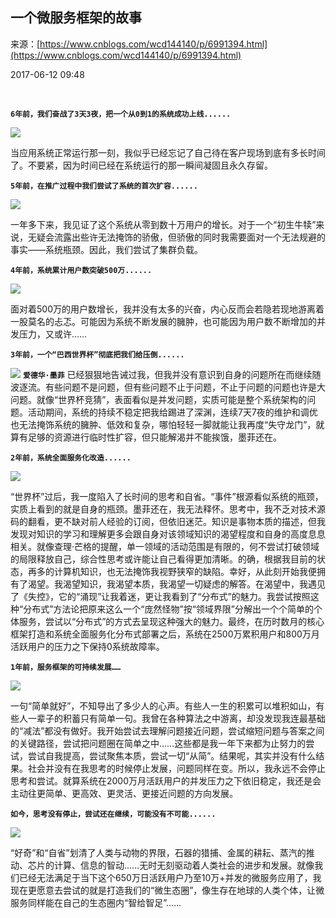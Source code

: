 ## 一个微服务框架的故事

来源：[https://www.cnblogs.com/wcd144140/p/6991394.html](https://www.cnblogs.com/wcd144140/p/6991394.html)

2017-06-12 09:48

 

 **`6年前，我们奋战了3天3夜，把一个从0到1的系统成功上线......`** 

![][0]

当应用系统正常运行那一刻，我似乎已经忘记了自己待在客户现场到底有多长时间了。不要紧，因为时间已经在系统运行的那一瞬间凝固且永久存留。


 **`5年前，在推广过程中我们尝试了系统的首次扩容......`** 

![][1]

一年多下来，我见证了这个系统从零到数十万用户的增长。对于一个“初生牛犊”来说，无疑会流露出些许无法掩饰的骄傲，但骄傲的同时我需要面对一个无法规避的事实——系统瓶颈。因此，我们尝试了集群负载。


 **`4年前，系统累计用户数突破500万......`** 

![][2]

面对着500万的用户数增长，我并没有太多的兴奋，内心反而会若隐若现地游离着一股莫名的忐忑。可能因为系统不断发展的臃肿，也可能因为用户数不断增加的并发压力，又或许……


 **`3年前，一个“巴西世界杯”彻底把我们给压倒......`** 

![][3] **`爱德华·墨菲`** 已经狠狠地告诫过我，但我并没有意识到自身的问题所在而继续随波逐流。有些问题不是问题，但有些问题不止于问题，不止于问题的问题也许是大问题。就像“世界杯竞猜”，表面看似是并发问题，实质可能是整个系统架构的问题。活动期间，系统的持续不稳定把我给踢进了深渊，连续7天7夜的维护和调优也无法掩饰系统的臃肿、低效和复杂，哪怕轻轻一脚就能让我再度“失守龙门”，就算有足够的资源进行临时性扩容，但只能解渴并不能挨饿，墨菲还在。


 **`2年前，系统全面服务化改造......`** 

![][4]

“世界杯”过后，我一度陷入了长时间的思考和自省。“事件”根源看似系统的瓶颈，实质上看到的就是自身的瓶颈。墨菲还在，我无法释怀。思考中，我不乏对技术源码的翻看，更不缺对前人经验的订阅，但依旧迷茫。知识是事物本质的描述，但我发现对知识的学习和理解更多会跟自身对该领域知识的渴望程度和自身的高度息息相关。就像查理·芒格的提醒，单一领域的活动范围是有限的，何不尝试打破领域的局限释放自己，综合性思考或许能让自己看得更加清晰。的确，根据我目前的状态，再多的计算机知识，也无法掩饰我视野狭窄的缺陷。幸好，从此刻开始我便拥有了渴望。我渴望知识，我渴望本质，我渴望一切疑虑的解答。在渴望中，我遇见了《失控》，它的“涌现”让我着迷，更让我看到了“分布式”的魅力。我尝试按照这种“分布式”方法论把原来这么一个“庞然怪物”按“领域界限”分解出一个个简单的个体服务，尝试以“分布式”的方式去呈现这种强大的魅力。最终，在历时数月的核心框架打造和系统全面服务化分布式部署之后，系统在2500万累积用户和800万月活跃用户的压力之下保持0系统故障率。


 **`1年前，服务框架的可持续发展……`** 

![][5]

一句“简单就好”，不知导出了多少人的心声。有些人一生的积累可以堆积如山，有些人一辈子的积蓄只有简单一句。我曾在各种算法之中游离，却没发现我连最基础的“减法”都没有做好。我开始尝试去理解问题接近问题，尝试缩短问题与答案之间的关键路径，尝试把问题圈在简单之中……这些都是我一年下来都为止努力的尝试，尝试自我提高，尝试聚焦本质，尝试一切“从简”。结果呢，其实并没有什么结果。社会并没有在我思考的时候停止发展，问题同样在变。所以，我永远不会停止思考和尝试。就算系统在2000万月活跃用户的并发压力之下依旧稳定，我还是会主动往更简单、更高效、更灵活、更接近问题的方向发展。


 **`如今，思考没有停止，尝试还在继续，可能没有不可能......`** 

![][6]

“好奇”和“自省”划清了人类与动物的界限，石器的猎捕、金属的耕耘、蒸汽的推动、芯片的计算、信息的智动……无时无刻驱动着人类社会的进步和发展。就像我们已经无法满足于当下这个650万日活跃用户乃至10万+并发的微服务应用了，我现在更愿意去尝试的就是打造我们的“微生态圈”，像生存在地球的人类个体，让微服务同样能在自己的生态圈内“智给智足”......

[0]: ./img/20170612093945150_1024525855.png
[1]: ./img/20170612094113056_1352927970.png
[2]: ./img/20170612094159150_1618142433.png
[3]: ./img/20170612094247900_1352984680.png
[4]: ./img/20170612094325962_1647655686.png
[5]: ./img/20170612094358025_871658096.png
[6]: ./img/20170612094439275_469402299.png